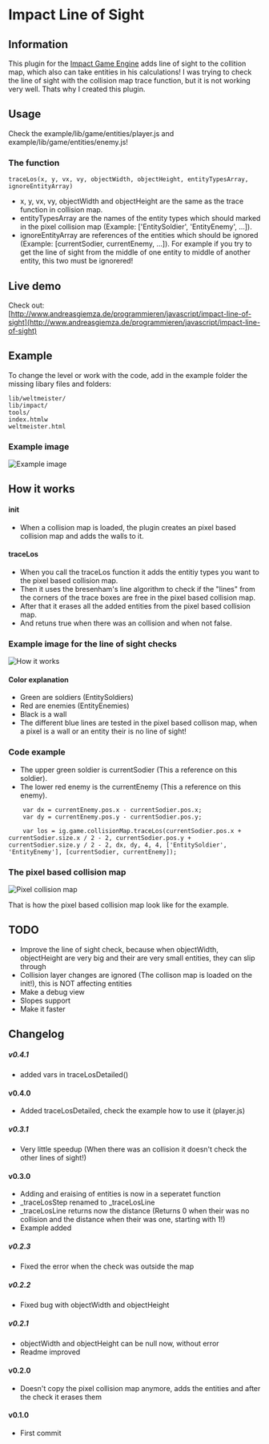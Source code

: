 # Impact Line of Sight

## Information
This plugin for the [Impact Game Engine](http://impactjs.com/) adds line of sight to the collition map, which also can take entities in his calculations! I was trying to check the line of sight with the collision map trace function, but it is not working very well. Thats why I created this plugin.


## Usage
Check the example/lib/game/entities/player.js and example/lib/game/entities/enemy.js!

### The function
```
traceLos(x, y, vx, vy, objectWidth, objectHeight, entityTypesArray, ignoreEntityArray)
```
* x, y, vx, vy, objectWidth and objectHeight are the same as the trace function in collision map.
* entityTypesArray are the names of the entity types which should marked in the pixel collision map (Example: ['EntitySoldier', 'EntityEnemy', ...]).
* ignoreEntityArray are references of the entities which should be ignored (Example: [currentSodier, currentEnemy, ...]). For example if you try to get the line of sight from the middle of one entity to middle of another entity, this two must be ignorered!


## Live demo
Check out: [http://www.andreasgiemza.de/programmieren/javascript/impact-line-of-sight](http://www.andreasgiemza.de/programmieren/javascript/impact-line-of-sight)


## Example
To change the level or work with the code, add in the example folder the missing libary files and folders:
```
lib/weltmeister/
lib/impact/
tools/
index.htmlw
weltmeister.html
```

### Example image
![Example image](https://raw.github.com/hurik/impact-line-of-sight/master/example.png)


## How it works
#### init
* When a collision map is loaded, the plugin creates an pixel based collision map and adds the walls to it.

#### traceLos
* When you call the traceLos function it adds the entitiy types you want to the pixel based collision map.
* Then it uses the bresenham's line algorithm to check if the "lines" from the corners of the trace boxes are free in the pixel based collision map.
* After that it erases all the added entities from the pixel based collision map.
* And retuns true when there was an collision and when not false.

### Example image for the line of sight checks
![How it works](https://raw.github.com/hurik/impact-line-of-sight/master/how-it-works.png)

#### Color explanation
* Green are soldiers (EntitySoldiers)
* Red are enemies (EntityEnemies)
* Black is a wall
* The different blue lines are tested in the pixel based collison map, when a pixel is a wall or an entity their is no line of sight!

### Code example
* The upper green soldier is currentSodier (This a reference on this soldier).
* The lower red enemy is the currentEnemy (This a reference on this enemy).

```
	var dx = currentEnemy.pos.x - currentSodier.pos.x;
	var dy = currentEnemy.pos.y - currentSodier.pos.y;

	var los = ig.game.collisionMap.traceLos(currentSodier.pos.x + currentSodier.size.x / 2 - 2, currentSodier.pos.y + currentSodier.size.y / 2 - 2, dx, dy, 4, 4, ['EntitySoldier', 'EntityEnemy'], [currentSodier, currentEnemy]);
```

### The pixel based collision map
![Pixel collision map](https://raw.github.com/hurik/impact-line-of-sight/master/how-it-works-pixel-collision-map.png)

That is how the pixel based collision map look like for the example.


## TODO
* Improve the line of sight check, because when objectWidth, objectHeight are very big and their are very small entities, they can slip through
* Collision layer changes are ignored (The collison map is loaded on the init!), this is NOT affecting entities
* Make a debug view
* Slopes support
* Make it faster


## Changelog
##### v0.4.1
* added vars in traceLosDetailed()

#### v0.4.0
* Added traceLosDetailed, check the example how to use it (player.js)

##### v0.3.1
* Very little speedup (When there was an collision it doesn't check the other lines of sight!)

#### v0.3.0
* Adding and eraising of entities is now in a seperatet function
* _traceLosStep renamed to _traceLosLine
* _traceLosLine returns now the distance (Returns 0 when their was no collision and the distance when their was one, starting with 1!)
* Example added

##### v0.2.3
* Fixed the error when the check was outside the map

##### v0.2.2
* Fixed bug with objectWidth and objectHeight

##### v0.2.1
* objectWidth and objectHeight can be null now, without error
* Readme improved

#### v0.2.0
* Doesn't copy the pixel collision map anymore, adds the entities and after the check it erases them

#### v0.1.0
* First commit
